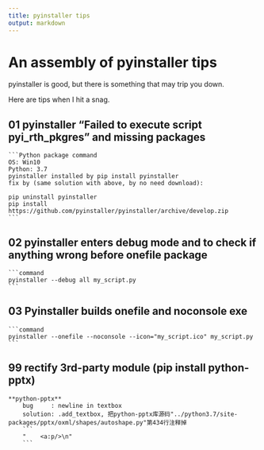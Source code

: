 ```yaml
---
title: pyinstaller tips
output: markdown
---
```


# An assembly of pyinstaller tips
pyinstaller is good, but there is something that may trip you down.

Here are tips when I hit a snag.

## 01 pyinstaller “Failed to execute script pyi_rth_pkgres” and missing packages

    ```Python package command
    OS: Win10
    Python: 3.7
    pyinstaller installed by pip install pyinstaller
    fix by (same solution with above, by no need download):

    pip uninstall pyinstaller
    pip install https://github.com/pyinstaller/pyinstaller/archive/develop.zip
    ```

## 02 pyinstaller enters debug mode and to check if anything wrong before onefile package
    ```command
    pyinstaller --debug all my_script.py
    ```

## 03 Pyinstaller builds onefile and noconsole exe
    ```command
    pyinstaller --onefile --noconsole --icon="my_script.ico" my_script.py
    ```


## 99 rectify 3rd-party module (pip install python-pptx)
    **python-pptx**
        bug     : newline in textbox
        solution: .add_textbox, 把python-pptx库源码"../python3.7/site-packages/pptx/oxml/shapes/autoshape.py"第434行注释掉
        ```
        "    <a:p/>\n"
        ```